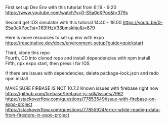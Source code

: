 First set up Dev Env with this tutorial from 6:19 - 9:20
https://www.youtube.com/watch?v=0-S5a0eXPoc&t=379s

Second get IOS simulator with this tutorial 14:40 - 18:00
https://youtu.be/0-S5a0eXPoc?si=T63fHzV33bmskhju&t=879

Here is more resources to set up env with expo
https://reactnative.dev/docs/environment-setup?guide=quickstart

Third, clone this repo  <br />
Fourth, CD into cloned repo and install dependencies with npm install  <br />
Fifth, npx expo start, then press i for IOS

If there are issues with dependencies, delete package-lock.json and redo npm install

MAKE SURE FIRBASE IS NOT 10.7.2 Known issues with firebase right now <br />
https://github.com/firebase/firebase-js-sdk/issues/7962 <br />
https://stackoverflow.com/questions/77853549/issue-with-firebase-on-expo-project <br />
https://stackoverflow.com/questions/77855924/error-while-reading-data-from-firestore-in-expo-project
